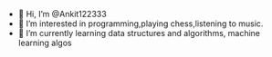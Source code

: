 - 👋 Hi, I’m @Ankit122333
- 👀 I’m interested in programming,playing chess,listening to music.
- 🌱 I’m currently learning data structures and algorithms, machine learning algos

<!---
Ankit122333/Ankit122333 is a ✨ special ✨ repository because its `README.md` (this file) appears on your GitHub profile.
You can click the Preview link to take a look at your changes.
--->
